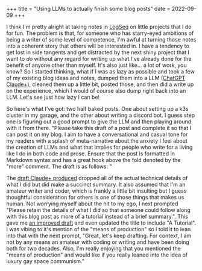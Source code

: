 +++
title = "Using LLMs to actually finish some blog posts"
date = 2022-09-09
+++

I think I'm pretty alright at taking notes in [LogSeq](https://logseq.com) on little projects that I do for fun. The problem is that, for someone who has starry-eyed ambitions of being a writer of some level of competence, I'm awful at turning those notes into a coherent story that others will be interested in. I have a tendency to get lost in side tangents and get distracted by the next shiny project that I want to _do_ without any regard for writing up what I've already done for the benefit of anyone other than myself. It's also just like... a lot of work, you know? So I started thinking, what if I was as lazy as possible and took a few of my existing blog ideas and notes, dumped them into a LLM ([ChatGPT](https://chat.openai.com) [Claude+](https://poe.com)), cleaned them up a little bit, posted those, and then did a write up on the experience, which I would of course also dump right back into an LLM. Let's see just how lazy I can be!

<!-- more -->

So here's what I've got: two half baked posts. One about setting up a k3s cluster in my garage, and the other about writing a discord bot. I guess step one is figuring out a good prompt to give the LLM and then playing around with it from there. "Please take this draft of a post and complete it so that I can post it on my blog. I aim to have a conversational and casual tone for my readers with a splash of meta-narrative about the anxiety I feel about the creation of LLMs and what that implies for people who write for a living like I do in both code and prose. Ensure that the post is formatted in Markdown syntax and has a great hook above the fold denoted by the "more" comment. The draft is as follows: <draft>"

The [draft Claude+ produced](30a68329f595fffeff9a9c2ec5c86a334f6655e4) dropped all of the actual technical details of what I did but did make a succinct summary. It also assumed that I'm an amateur writer and coder, which is frankly a little bit insulting but I guess thoughtful consideration for others is one of those things that makes us human. Not worrying myself about the hit to my ego, I next prompted "Please retain the details of what I did so that someone could follow along with this blog post as more of a tutorial instead of a brief summary.". This gave me [an improved draft](bd2868dc2adfa9c18256ea97c11ef560817f8db4) and even updated the title to include "A Tutorial". I was vibing to it's mention of the "means of production" so I told it to lean into that with the next prompt, "Great, let's keep drafting. For context, I am not by any means an amateur with coding or writing and have been doing both for two decades. Also, I'm really enjoying that you mentioned the "means of production" and would like if you really leaned into the idea of luxury gay space communism."